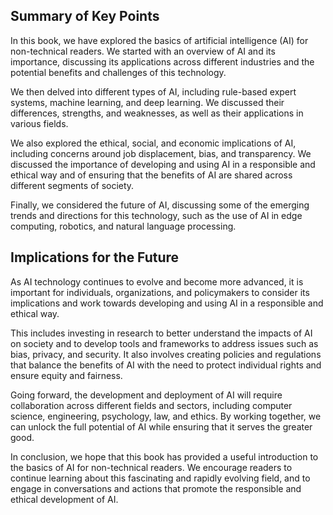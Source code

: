 
Summary of Key Points
---------------------

In this book, we have explored the basics of artificial intelligence (AI) for non-technical readers. We started with an overview of AI and its importance, discussing its applications across different industries and the potential benefits and challenges of this technology.

We then delved into different types of AI, including rule-based expert systems, machine learning, and deep learning. We discussed their differences, strengths, and weaknesses, as well as their applications in various fields.

We also explored the ethical, social, and economic implications of AI, including concerns around job displacement, bias, and transparency. We discussed the importance of developing and using AI in a responsible and ethical way and of ensuring that the benefits of AI are shared across different segments of society.

Finally, we considered the future of AI, discussing some of the emerging trends and directions for this technology, such as the use of AI in edge computing, robotics, and natural language processing.

Implications for the Future
---------------------------

As AI technology continues to evolve and become more advanced, it is important for individuals, organizations, and policymakers to consider its implications and work towards developing and using AI in a responsible and ethical way.

This includes investing in research to better understand the impacts of AI on society and to develop tools and frameworks to address issues such as bias, privacy, and security. It also involves creating policies and regulations that balance the benefits of AI with the need to protect individual rights and ensure equity and fairness.

Going forward, the development and deployment of AI will require collaboration across different fields and sectors, including computer science, engineering, psychology, law, and ethics. By working together, we can unlock the full potential of AI while ensuring that it serves the greater good.

In conclusion, we hope that this book has provided a useful introduction to the basics of AI for non-technical readers. We encourage readers to continue learning about this fascinating and rapidly evolving field, and to engage in conversations and actions that promote the responsible and ethical development of AI.